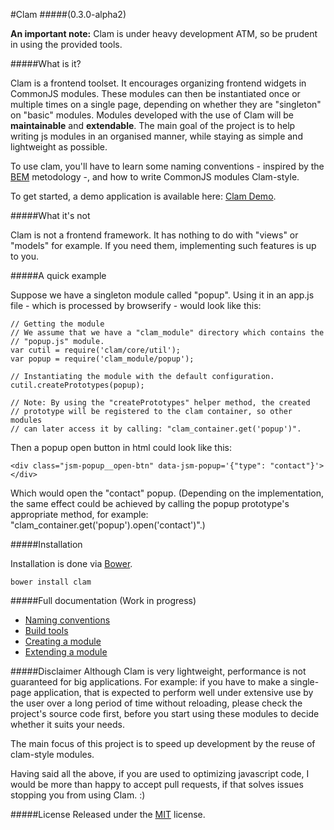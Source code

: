 #Clam
#####(0.3.0-alpha2)

**An important note:** Clam is under heavy development ATM, so be
prudent in using the provided tools.

#####What is it?

Clam is a frontend toolset. It encourages organizing frontend widgets in
CommonJS modules. These modules can then be instantiated once or multiple times
on a single page, depending on whether they are "singleton" on "basic" modules.
Modules developed with the use of Clam will be 
**maintainable** and **extendable**.
The main goal of the project is to help writing js modules in an organised
manner, while staying as simple and lightweight as possible.

To use clam, you'll have to learn some naming conventions - inspired by the
[BEM](http://bem.info/) metodology -, and how to write CommonJS modules
Clam-style.

To get started, a demo application is available here:
[Clam Demo](https://github.com/ZeeCoder/clam-demo).

#####What it's not

Clam is not a frontend framework. It has nothing to do with "views" or "models"
for example. If you need them, implementing such features is up to you.

#####A quick example

Suppose we have a singleton module called "popup". Using it in an app.js file -
which is processed by browserify - would look like this:

    // Getting the module
    // We assume that we have a "clam_module" directory which contains the
    // "popup.js" module.
    var cutil = require('clam/core/util');
    var popup = require('clam_module/popup');
    
    // Instantiating the module with the default configuration.
    cutil.createPrototypes(popup);
    
    // Note: By using the "createPrototypes" helper method, the created
    // prototype will be registered to the clam container, so other modules
    // can later access it by calling: "clam_container.get('popup')".

Then a popup open button in html could look like this:

    <div class="jsm-popup__open-btn" data-jsm-popup='{"type": "contact"}'></div>

Which would open the "contact" popup. (Depending on the implementation, the same
effect could be achieved by calling the popup prototype's appropriate method,
for example: "clam_container.get('popup').open('contact')".)

#####Installation

Installation is done via [Bower](http://bower.io/).

    bower install clam

#####Full documentation (Work in progress)

- [Naming conventions](docs/naming_conventions.md)
- [Build tools](docs/build_tools.md)
- [Creating a module](docs/creating_a_module.md)
- [Extending a module](docs/extending_a_module.md)

#####Disclaimer
Although Clam is very lightweight, performance is not guaranteed for big
applications.
For example: if you have to make a single-page application, that is expected to
perform well under extensive use by the user over a long period of time without
reloading, please check the project's source code first, before you start using
these modules to decide whether it suits your needs.

The main focus of this project is to speed up development by the reuse of
clam-style modules.

Having said all the above, if you are used to optimizing javascript code, I
would be more than happy to accept pull requests, if that solves issues stopping
you from using Clam. :)

#####License
Released under the [MIT](LICENSE) license.
